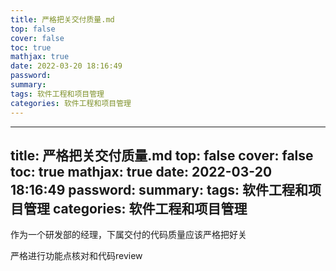 ```yaml
---
title: 严格把关交付质量.md
top: false
cover: false
toc: true
mathjax: true
date: 2022-03-20 18:16:49
password:
summary:
tags: 软件工程和项目管理
categories: 软件工程和项目管理
---
```

---
title: 严格把关交付质量.md
top: false
cover: false
toc: true
mathjax: true
date: 2022-03-20 18:16:49
password:
summary:
tags: 软件工程和项目管理
categories: 软件工程和项目管理
---
作为一个研发部的经理，下属交付的代码质量应该严格把好关

严格进行功能点核对和代码review
